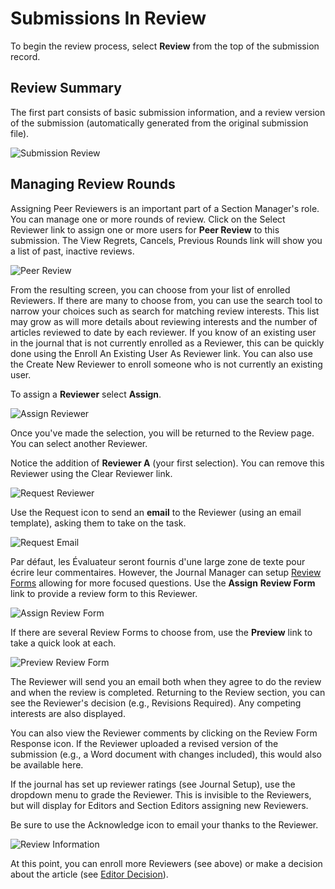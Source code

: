 # Submissions In Review

To begin the review process, select **Review** from the top of the submission record.

## Review Summary

The first part consists of basic submission information, and a review version of the submission (automatically generated from the original submission file).

![Submission Review](images/chapter8/section_5rev.png)

## Managing Review Rounds

Assigning Peer Reviewers is an important part of a Section Manager's role. You can manage one or more rounds of review. Click on the Select Reviewer link to assign one or more users for **Peer Review** to this submission. The View Regrets, Cancels, Previous Rounds link will show you a list of past, inactive reviews.

![Peer Review](images/chapter8/section_6.png)

From the resulting screen, you can choose from your list of enrolled Reviewers. If there are many to choose from, you can use the search tool to narrow your choices such as search for matching review interests. This list may grow as will more details about reviewing interests and the number of articles reviewed to date by each reviewer. If you know of an existing user in the journal that is not currently enrolled as a Reviewer, this can be quickly done using the Enroll An Existing User As Reviewer link. You can also use the Create New Reviewer to enroll someone who is not currently an existing user.

To assign a **Reviewer** select **Assign**.

![Assign Reviewer](images/chapter8/section_7.png)

Once you've made the selection, you will be returned to the Review page. You can select another Reviewer.

Notice the addition of **Reviewer A** (your first selection). You can remove this Reviewer using the Clear Reviewer link.

![Request Reviewer](images/chapter8/section_8.png)

Use the Request icon to send an **email** to the Reviewer (using an email template), asking them to take on the task.

![Request Email](images/chapter8/section_9.png)

Par défaut, les Évaluateur seront fournis d'une large zone de texte pour écrire leur commentaires. However, the Journal Manager can setup [Review Forms](https://docs.pkp.sfu.ca/learning-ojs-2/en/review_forms) allowing for more focused questions. Use the **Assign** **Review Form** link to provide a review form to this Reviewer.

![Assign Review Form](images/chapter8/section_10.png)

If there are several Review Forms to choose from, use the **Preview** link to take a quick look at each.

![Preview Review Form](images/chapter8/section_11.png)

The Reviewer will send you an email both when they agree to do the review and when the review is completed. Returning to the Review section, you can see the Reviewer's decision (e.g., Revisions Required). Any competing interests are also displayed.

You can also view the Reviewer comments by clicking on the Review Form Response icon. If the Reviewer uploaded a revised version of the submission (e.g., a Word document with changes included), this would also be available here.

If the journal has set up reviewer ratings (see Journal Setup), use the dropdown menu to grade the Reviewer. This is invisible to the Reviewers, but will display for Editors and Section Editors assigning new Reviewers.

Be sure to use the Acknowledge icon to email your thanks to the Reviewer.

![Review Information](images/chapter8/section_12.png)

At this point, you can enroll more Reviewers (see above) or make a decision about the article (see [Editor Decision](https://docs.pkp.sfu.ca/learning-ojs-2/en/editor_decision)).
